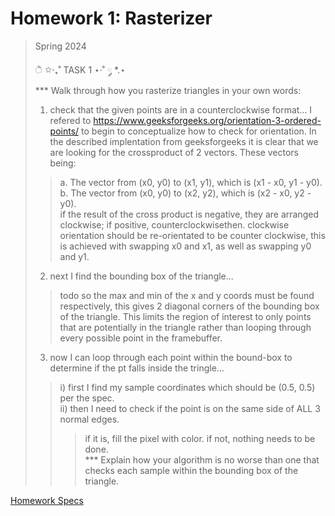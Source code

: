 # Homework 1: Rasterizer

> Spring 2024
>
>  ੈ ✩‧₊˚ TASK 1 ⋆·˚ ༘ *.⋆ <br>
> *** Walk through how you rasterize triangles in your own words:
> 1) check that the given points are in a counterclockwise format...
> I refered to https://www.geeksforgeeks.org/orientation-3-ordered-points/ to begin to conceptualize how to check for orientation. In the described implentation from geeksforgeeks it is clear that we are looking for the crossproduct of 2 vectors. These vectors being:
> > a. The vector from (x0, y0) to (x1, y1), which is (x1 - x0, y1 - y0). <br>
> > b. The vector from (x0, y0) to (x2, y2), which is (x2 - x0, y2 - y0). <br>
> if the result of the cross product is negative, they are arranged clockwise; if positive, counterclockwisethen. clockwise orientation should be re-orientated to be counter clockwise, this is achieved with swapping x0 and x1, as well as swapping y0 and y1.
> 2) next I find the bounding box of the triangle... 
> > todo so the max and min of the x and y coords must be found respectively, this gives 2 diagonal corners of the bounding box of the triangle. This limits the region of interest to only points that are potentially in the triangle rather than looping through every possible point in the framebuffer.
> 3) now I can loop through each point within the bound-box to determine if the pt falls inside the tringle...
> > i) first I find my sample coordinates which should be (0.5, 0.5) per the spec. <br>
> > ii) then I need to check if the point is on the same side of ALL 3 normal edges. <br>
> > > if it is, fill the pixel with color. if not, nothing needs to be done. <br>
> *** Explain how your algorithm is no worse than one that checks each sample within the bounding box of the triangle.


[Homework Specs](https://cs184.eecs.berkeley.edu/sp24/docs/hw1-spec)
